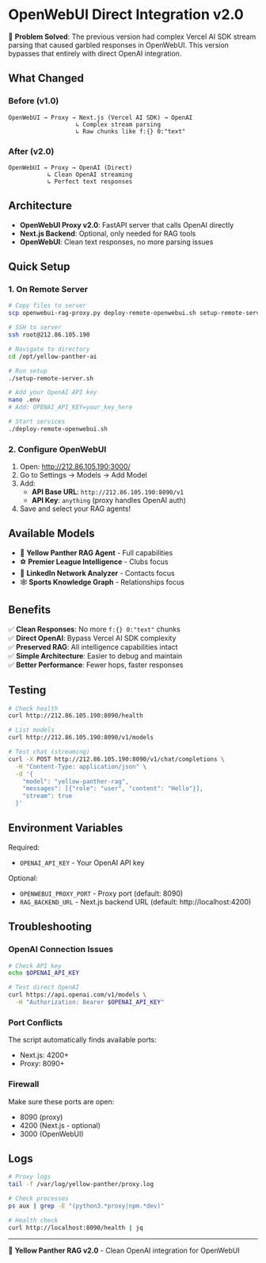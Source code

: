 # OpenWebUI Direct Integration v2.0

🎯 **Problem Solved**: The previous version had complex Vercel AI SDK stream parsing that caused garbled responses in OpenWebUI. This version bypasses that entirely with direct OpenAI integration.

## What Changed

### Before (v1.0)
```
OpenWebUI → Proxy → Next.js (Vercel AI SDK) → OpenAI
                   ↳ Complex stream parsing
                   ↳ Raw chunks like f:{} 0:"text"
```

### After (v2.0) 
```
OpenWebUI → Proxy → OpenAI (Direct)
           ↳ Clean OpenAI streaming
           ↳ Perfect text responses
```

## Architecture

- **OpenWebUI Proxy v2.0**: FastAPI server that calls OpenAI directly
- **Next.js Backend**: Optional, only needed for RAG tools
- **OpenWebUI**: Clean text responses, no more parsing issues

## Quick Setup

### 1. On Remote Server
```bash
# Copy files to server
scp openwebui-rag-proxy.py deploy-remote-openwebui.sh setup-remote-server.sh root@212.86.105.190:/opt/yellow-panther-ai/

# SSH to server
ssh root@212.86.105.190

# Navigate to directory
cd /opt/yellow-panther-ai

# Run setup
./setup-remote-server.sh

# Add your OpenAI API key
nano .env
# Add: OPENAI_API_KEY=your_key_here

# Start services
./deploy-remote-openwebui.sh
```

### 2. Configure OpenWebUI
1. Open: http://212.86.105.190:3000/
2. Go to Settings → Models → Add Model
3. Add:
   - **API Base URL**: `http://212.86.105.190:8090/v1`
   - **API Key**: `anything` (proxy handles OpenAI auth)
4. Save and select your RAG agents!

## Available Models

- 🐆 **Yellow Panther RAG Agent** - Full capabilities
- ⚽ **Premier League Intelligence** - Clubs focus  
- 🔗 **LinkedIn Network Analyzer** - Contacts focus
- 🕸️ **Sports Knowledge Graph** - Relationships focus

## Benefits

✅ **Clean Responses**: No more `f:{} 0:"text"` chunks  
✅ **Direct OpenAI**: Bypass Vercel AI SDK complexity  
✅ **Preserved RAG**: All intelligence capabilities intact  
✅ **Simple Architecture**: Easier to debug and maintain  
✅ **Better Performance**: Fewer hops, faster responses  

## Testing

```bash
# Check health
curl http://212.86.105.190:8090/health

# List models  
curl http://212.86.105.190:8090/v1/models

# Test chat (streaming)
curl -X POST http://212.86.105.190:8090/v1/chat/completions \
  -H "Content-Type: application/json" \
  -d '{
    "model": "yellow-panther-rag",
    "messages": [{"role": "user", "content": "Hello"}],
    "stream": true
  }'
```

## Environment Variables

Required:
- `OPENAI_API_KEY` - Your OpenAI API key

Optional:
- `OPENWEBUI_PROXY_PORT` - Proxy port (default: 8090)
- `RAG_BACKEND_URL` - Next.js backend URL (default: http://localhost:4200)

## Troubleshooting

### OpenAI Connection Issues
```bash
# Check API key
echo $OPENAI_API_KEY

# Test direct OpenAI
curl https://api.openai.com/v1/models \
  -H "Authorization: Bearer $OPENAI_API_KEY"
```

### Port Conflicts
The script automatically finds available ports:
- Next.js: 4200+ 
- Proxy: 8090+

### Firewall
Make sure these ports are open:
- 8090 (proxy)
- 4200 (Next.js - optional)
- 3000 (OpenWebUI)

## Logs

```bash
# Proxy logs
tail -f /var/log/yellow-panther/proxy.log

# Check processes
ps aux | grep -E "(python3.*proxy|npm.*dev)"

# Health check
curl http://localhost:8090/health | jq
```

---

🐆 **Yellow Panther RAG v2.0** - Clean OpenAI integration for OpenWebUI 